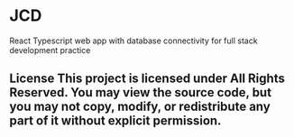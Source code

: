 # JCD
React Typescript web app with database connectivity for full stack development practice 
## License  This project is licensed under **All Rights Reserved**.  You may view the source code, but you may not copy, modify, or redistribute any part of it without explicit permission.